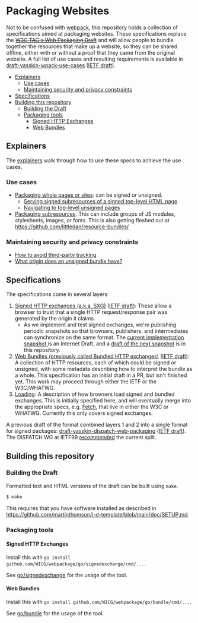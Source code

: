 # Packaging Websites

Not to be confused with [webpack](https://webpack.js.org/), this repository
holds a collection of specifications aimed at packaging websites. These
specifications replace the ~~[W3C TAG's Web Packaging
Draft](https://w3ctag.github.io/packaging-on-the-web/)~~ and will allow people
to bundle together the resources that make up a website, so they can be shared
offline, either with or without a proof that they came from the original
website. A full list of use cases and resulting requirements is available in
[draft-yasskin-wpack-use-cases](https://wicg.github.io/webpackage/draft-yasskin-wpack-use-cases.html)
([IETF
draft](https://tools.ietf.org/html/draft-yasskin-wpack-use-cases)).

<!-- TOC -->

- [Explainers](#explainers)
  - [Use cases](#use-cases)
  - [Maintaining security and privacy constraints](#maintaining-security-and-privacy-constraints)
- [Specifications](#specifications)
- [Building this repository](#building-this-repository)
  - [Building the Draft](#building-the-draft)
  - [Packaging tools](#packaging-tools)
    - [Signed HTTP Exchanges](#signed-http-exchanges)
    - [Web Bundles](#web-bundles)

<!-- /TOC -->

## Explainers

The [explainers](explainers/) walk through how to use these specs to
achieve the use cases.

### Use cases

* [Packaging whole pages or sites](explainers/authoritative-site-sharing.md): can be
  signed or unsigned.
   * [Serving signed subresources of a signed top-level HTML
     page](explainers/signed-exchange-subresource-substitution.md)
   * [Navigating to top-level unsigned pages](explainers/navigation-to-unsigned-bundles.md)
* [Packaging subresources](explainers/subresource-loading.md). This can include groups of
  JS modules, stylesheets, images, or fonts. This is also getting fleshed out at
  https://github.com/littledan/resource-bundles/

### Maintaining security and privacy constraints

* [How to avoid third-party tracking](explainers/anti-tracking.md)
* [What origin does an unsigned bundle have?](explainers/bundle-urls-and-origins.md)

## Specifications

The specifications come in several layers:

1. [Signed HTTP exchanges (a.k.a. SXG)](https://wicg.github.io/webpackage/draft-yasskin-http-origin-signed-responses.html)
   ([IETF draft](https://tools.ietf.org/html/draft-yasskin-http-origin-signed-responses)):
   These allow a browser to trust that a single HTTP request/response pair was
   generated by the origin it claims.
   * As we implement and test signed exchanges, we're publishing periodic
     snapshots so that browsers, publishers, and intermediates can synchronize
     on the same format. The [current implementation snapshot
     ](https://tools.ietf.org/html/draft-yasskin-httpbis-origin-signed-exchanges-impl)
     is an Internet Draft, and a [draft of the next
     snapshot](https://wicg.github.io/webpackage/draft-yasskin-httpbis-origin-signed-exchanges-impl.html)
     is in this repository.
1. [Web Bundles (previously called Bundled HTTP exchanges)](https://wicg.github.io/webpackage/draft-yasskin-wpack-bundled-exchanges.html)
   ([IETF draft](https://tools.ietf.org/html/draft-yasskin-wpack-bundled-exchanges)):
   A collection of HTTP resources, each of which could be signed or unsigned, with
   some metadata describing how to interpret the bundle as a whole. This
   specification has an initial draft in a PR, but isn't finished yet. This work
   may proceed through either the IETF or the W3C/WHATWG.
1. [Loading](https://wicg.github.io/webpackage/loading.html): A description of
   how browsers load signed and bundled exchanges. This is initially specified
   here, and will eventually merge into the appropriate specs, e.g.
   [Fetch](https://fetch.spec.whatwg.org/), that live in either the W3C or
   WHATWG. Currently this only covers signed exchanges.

A previous draft of the format combined layers 1 and 2 into a single format for
signed packages:
[draft-yasskin-dispatch-web-packaging](https://wicg.github.io/webpackage/draft-yasskin-dispatch-web-packaging.html)
([IETF draft](https://tools.ietf.org/html/draft-yasskin-dispatch-web-packaging)).
The DISPATCH WG at IETF99
[recommended](https://datatracker.ietf.org/doc/minutes-99-dispatch/) the current
split.

## Building this repository

### Building the Draft

Formatted text and HTML versions of the draft can be built using `make`.

```sh
$ make
```

This requires that you have software installed as described in
https://github.com/martinthomson/i-d-template/blob/main/doc/SETUP.md.

### Packaging tools

#### Signed HTTP Exchanges

Install this with `go install github.com/WICG/webpackage/go/signedexchange/cmd/...`.

See [go/signedexchange](go/signedexchange) for the usage of the tool.

#### Web Bundles

Install this with `go install github.com/WICG/webpackage/go/bundle/cmd/...`.

See [go/bundle](go/bundle) for the usage of the tool.
